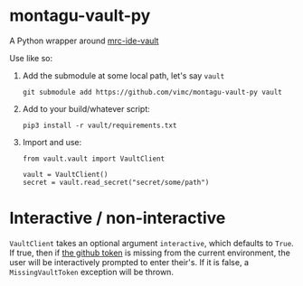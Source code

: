 # montagu-vault-py
A Python wrapper around [mrc-ide-vault](https://github.com/vimc/mrc-ide-vault)

Use like so:

1. Add the submodule at some local path, let's say `vault`
   ```
   git submodule add https://github.com/vimc/montagu-vault-py vault
   ```
2. Add to your build/whatever script:
   ```
   pip3 install -r vault/requirements.txt
   ```
3. Import and use:
   ```
   from vault.vault import VaultClient

   vault = VaultClient()
   secret = vault.read_secret("secret/some/path")
   ```

# Interactive / non-interactive
`VaultClient` takes an optional argument `interactive`, which defaults
to `True`. If true, then if
[the github token](https://github.com/vimc/mrc-ide-vault#authenticating-against-the-vault)
is missing from the current environment, the user will be interactively
prompted to enter their's. If it is false, a `MissingVaultToken`
exception will be thrown.
